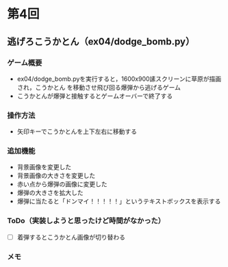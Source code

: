 # 第4回
## 逃げろこうかとん（ex04/dodge_bomb.py）
### ゲーム概要
- ex04/dodge_bomb.pyを実行すると，1600x900䛾スクリーンに草原が描画され，こうかとん
を移動させ飛び回る爆弾から逃げるゲーム
- こうかとんが爆弾と接触するとゲームオーバーで終了する
### 操作方法
- 矢印キーでこうかとんを上下左右に移動する
### 追加機能
- 背景画像を変更した
- 背景画像の大きさを変更した
- 赤い点から爆弾の画像に変更した
- 爆弾の大きさを拡大した
- 爆弾に当たると「ドンマイ！！！！！」というテキストボックスを表示する

### ToDo（実装しようと思ったけど時間がなかった）
- [ ] 着弾するとこうかとん画像が切り替わる
### メモ